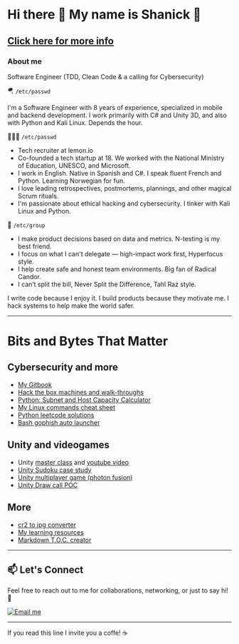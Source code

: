 # Hi there 👋 My name is Shanick 🚀 

## [Click here for more info](https://linktr.ee/shanick)

### About me 

Software Engineer (TDD, Clean Code & a calling for Cybersecurity)

🪂 `/etc/passwd`

I'm a Software Engineer with 8 years of experience, specialized in mobile and backend development.
I work primarily with C# and Unity 3D, and also with Python and Kali Linux. Depends the hour.

🧑🏼‍💻 `/etc/passwd`
- Tech recruiter at lemon.io
- Co-founded a tech startup at 18. We worked with the National Ministry of Education, UNESCO, and Microsoft.
- I work in English. Native in Spanish and C#. I speak fluent French and Python. Learning Norwegian for fun.
- I love leading retrospectives, postmortems, plannings, and other magical Scrum rituals.
- I'm passionate about ethical hacking and cybersecurity. I tinker with Kali Linux and Python.

🏁 `/etc/group`
+ I make product decisions based on data and metrics. N-testing is my best friend.
+ I focus on what I can't delegate — high-impact work first, Hyperfocus style.
+ I help create safe and honest team environments. Big fan of Radical Candor.
+ I can’t split the bill, Never Split the Difference, Tahl Raz style.

I write code because I enjoy it. I build products because they motivate me. I hack systems to help make the world safer.

---

# Bits and Bytes That Matter

## Cybersecurity and more
- [My Gitbook](https://shanicks-organization.gitbook.io/hello-sudo)
- [Hack the box machines and walk-throughs](https://github.com/shanickcuello/hack-the-box-machines)
- [Python: Subnet and Host Capacity Calculator](https://gist.github.com/shanickcuello/ad6728f04bcc7bc4785d921ba8d345b7)
- [My Linux commands cheat sheet](https://github.com/shanickcuello/linux-commands-cheat-sheet)
- [Python leetcode solutions](https://github.com/shanickcuello/LeetCodeSolutions)
- [Bash gophish auto launcher](https://github.com/shanickcuello/gophish-autolauncher)
  

## Unity and videogames
- Unity [master class](https://github.com/shanickcuello/taller-unity-mouredev) and [youtube video](https://www.youtube.com/watch?v=9Jn8pQ9fKYA)
- [Unity Sudoku case study](https://github.com/shanickcuello/sudoku-homa-case-study)
- [Unity multiplayer game (photon fusion)](https://github.com/shanickcuello/Vidar)
- [Unity Draw call POC](https://github.com/shanickcuello/unity-drawcall-test)

## More
- [cr2 to jpg converter](https://github.com/shanickcuello/cr2-to-jpg-converter)
- [My learning resources](https://github.com/shanickcuello/learning-resources)
- [Markdown T.O.C. creator](https://github.com/shanickcuello/markdown-toc-creator)

---

## 📫 Let's Connect

Feel free to reach out to me for collaborations, networking, or just to say hi! 👋

[![Email me](https://img.shields.io/badge/Email%20me-0078D4?style=for-the-badge&logo=microsoft-outlook&logoColor=white)](mailto:shanickgauthier@gmail.com)

---

If you read this line I invite you a coffe! ☕
